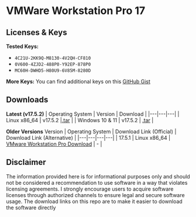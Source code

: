 # VMWare Workstation Pro 17

## Licenses & Keys

**Tested Keys:**

* `4C21U-2KK9Q-M8130-4V2QH-CF810`
* `0V600-4ZJD2-488P0-Y92EP-878P0`
* `MC60H-DWHD5-H80U9-6V85M-8280D`

**More Keys:**  You can find additional keys on this [GitHub Gist](https://gist.github.com/PurpleVibe32/1e9b30754ff18d64ad48155ed29d83de)

## Downloads
**Latest (v17.5.2)**
| Operating System | Version | Download |
|---|---|---|
| Linux x86_64 | v17.5.2 |[.tar](https://www.mediafire.com/file/jzwd155ao9j28kf/VMware-Workstation-17.5.2-23775571.x86_64.bundle.tar/file) |
| Windows 10 & 11 | v17.5.2 | [.tar](https://www.mediafire.com/file/9c3ettzp7t2nbwo/VMware-workstation-17.5.2-23775571.exe.tar/file) |



**Older Versions**
 Version | Operating System | Download Link (Official) | Download Link (Alternative) |
|---|---|---|---|
| 17.5.1 | Linux x86_64 | [VMware Workstation Pro Download](https://www.mediafire.com/file/w1kzgwejx254c22/VMware-Workstation-Full-17.5.1-23298084.x86_64.bundle/file) | - |

## Disclaimer

The information provided here is for informational purposes only and should not be considered a recommendation to use software in a way that violates licensing agreements. I strongly encourage users to acquire software licenses through authorized channels to ensure legal and secure software usage. The download links on this repo are to make it easier to download the software directly
